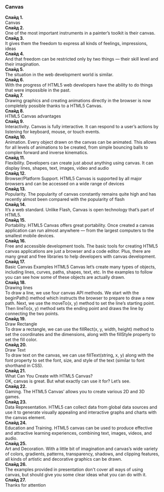 ﻿### Canvas  
**Слайд 1.**    
Canvas  
**Слайд 2.**    
One of the most important instruments in a painter’s toolkit is their canvas.  
**Слайд 3.**    
It gives them the freedom to express all kinds of feelings, impressions, ideas  
**Слайд 4.**   
And that freedom can be restricted only by two things — their skill level and their imagination.  
**Слайд 5.**   
The situation in the web development world is similar.  
**Слайд 6.**     
With the progress of HTML5 web developers have the ability to do things that were impossible in the past.   
**Слайд 7.**    
Drawing graphics and creating animations directly in the browser is now completely possible thanks to a HTML5 Canvas.  
**Слайд 8.**   
HTML5 Canvas advantages   
**Слайд 9.**   
Interactivity. Canvas is fully interactive. It can respond to a user’s actions by listening for keyboard, mouse, or touch events.  
**Слайд 10.**   
Animation. Every object drawn on the canvas can be animated. This allows for all levels of animations to be created, from simple bouncing balls to complex forward and inverse kinematics.  
**Слайд 11.**   
Flexibility. Developers can create just about anything using canvas. It can display lines, shapes, text, images, video and audio  
**Слайд 12.**   
Browser/Platform Support. HTML5 Canvas is supported by all major browsers and can be accessed on a wide range of devices   
**Слайд 13.**   
Popularity. The popularity of  canvas constantly remains quite high and has recently almost been compared with the popularity of flash  
**Слайд 14.**   
It’s a web standard. Unlike Flash, Canvas is open technology that’s part of HTML5.  
**Слайд 15.**   
Portability. HTML5 Canvas offers great portability. Once created a canvas application can run almost anywhere — from the largest computers to the smallest mobile devices.  
**Слайд 16.**   
Free and accessible development tools. The basic tools for creating HTML5 canvas applications are just a browser and a code editor. Plus, there are many great and free libraries to help developers with canvas development.  
**Слайд 17.**   
Basic Canvas Examples HTML5 Canvas let’s create many types of objects, including lines, curves, paths, shapes, text, etc. In the examples to follow you can see how some of these objects are actually drawn.  
**Слайд 18.**   
Drawing lines  
To draw a line, we use four canvas API methods. We start with the beginPath() method which instructs the browser to prepare to draw a new path. Next, we use the moveTo(x, y) method to set the line’s starting point. Then lineTo(x, y) method sets the ending point and draws the line by connecting the two points.  
**Слайд 19.**   
Draw Rectangle  
To draw a rectangle, we can use the fillRect(x, y, width, height) method to set the coordinates and the dimensions, along with the fillStyle property to set the fill color.  
**Слайд 20.**   
Draw Text  
To draw text on the canvas, we can use fillText(string, x, y) along with the font property to set the font, size, and style of the text (similar to font shorthand in CSS).  
**Слайд 21.**   
What Can You Create with HTML5 Canvas?  
OK, canvas is great. But what exactly can use it for? Let’s see.  
**Слайд 22.**   
Gaming. The HTML5 Canvas’ allows you to create various 2D and 3D games.  
**Слайд 23.**   
Data Representation. HTML5 can collect data from global data sources and use it to generate visually appealing and interactive graphs and charts with the canvas element.  
**Слайд 24.**   
Education and Training. HTML5 canvas can be used to produce effective and attractive learning experiences, combining text, images, videos, and audio.  
**Слайд 25.**   
Art and Decoration. With a little bit of imagination and canvas’s wide variety of colors, gradients, patterns, transparency, shadows, and clipping features, all kinds of artistic and decorative graphics can be drawn.  
**Слайд 26.**   
The examples provided in presentation don't cover all ways of using canvas, but should give you some clear ideas what you can do with it.  
**Слайд 27.**     
Thanks for attention  

